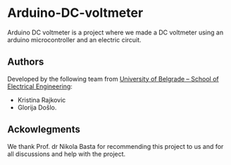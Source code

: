 # Arduino-DC-voltmeter
Arduino DC voltmeter is a project where we made a DC voltmeter using an arduino microcontroller and an electric circuit.

## Authors
Developed by the following team from [University of Belgrade – School of Electrical Engineering](https://www.etf.bg.ac.rs): 
* Kristina Rajkovic
* Glorija Došlo.

## Ackowlegments
We thank Prof. dr Nikola Basta for recommending this project to us and for all discussions and help with the project.
